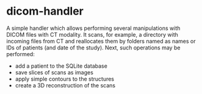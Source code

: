 # dicom-handler

A simple handler which allows performing several manipulations with DICOM files with CT modality. 
It scans, for example, a directory with incoming files from CT and reallocates them by folders named as names or IDs of patients (and date of the study).
Next, such operations may be performed:
  - add a patient to the SQLite database
  - save slices of scans as images
  - apply simple contours to the structures
  - create a 3D reconstruction of the scans
